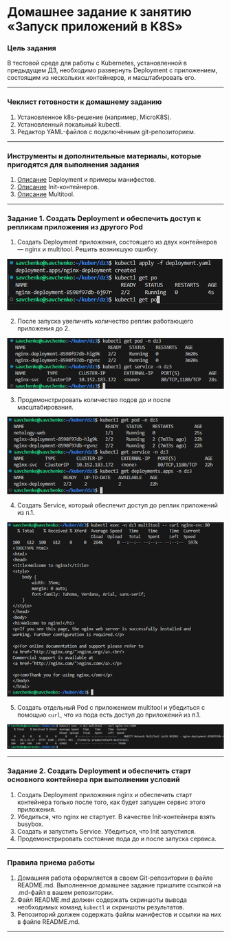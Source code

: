 # Домашнее задание к занятию «Запуск приложений в K8S»

### Цель задания

В тестовой среде для работы с Kubernetes, установленной в предыдущем ДЗ, необходимо развернуть Deployment с приложением, состоящим из нескольких контейнеров, и масштабировать его.

------

### Чеклист готовности к домашнему заданию

1. Установленное k8s-решение (например, MicroK8S).
2. Установленный локальный kubectl.
3. Редактор YAML-файлов с подключённым git-репозиторием.

------

### Инструменты и дополнительные материалы, которые пригодятся для выполнения задания

1. [Описание](https://kubernetes.io/docs/concepts/workloads/controllers/deployment/) Deployment и примеры манифестов.
2. [Описание](https://kubernetes.io/docs/concepts/workloads/pods/init-containers/) Init-контейнеров.
3. [Описание](https://github.com/wbitt/Network-MultiTool) Multitool.

------

### Задание 1. Создать Deployment и обеспечить доступ к репликам приложения из другого Pod

1. Создать Deployment приложения, состоящего из двух контейнеров — nginx и multitool. Решить возникшую ошибку.

![](https://github.com/teplodizain/-Terraform/blob/main/Kubernetes/jpg/3/dz3-1.1.png)

2. После запуска увеличить количество реплик работающего приложения до 2.

![](https://github.com/teplodizain/-Terraform/blob/main/Kubernetes/jpg/3/dz3-1.2.png)
   
3. Продемонстрировать количество подов до и после масштабирования.

![](https://github.com/teplodizain/-Terraform/blob/main/Kubernetes/jpg/3/dz3-1.3.png)

4. Создать Service, который обеспечит доступ до реплик приложений из п.1.

![](https://github.com/teplodizain/-Terraform/blob/main/Kubernetes/jpg/3/dz3-1.4.png)

5. Создать отдельный Pod с приложением multitool и убедиться с помощью `curl`, что из пода есть доступ до приложений из п.1.

![](https://github.com/teplodizain/-Terraform/blob/main/Kubernetes/jpg/3/dz3-1.5.png)

------

### Задание 2. Создать Deployment и обеспечить старт основного контейнера при выполнении условий

1. Создать Deployment приложения nginx и обеспечить старт контейнера только после того, как будет запущен сервис этого приложения.
2. Убедиться, что nginx не стартует. В качестве Init-контейнера взять busybox.
3. Создать и запустить Service. Убедиться, что Init запустился.
4. Продемонстрировать состояние пода до и после запуска сервиса.

------

### Правила приема работы

1. Домашняя работа оформляется в своем Git-репозитории в файле README.md. Выполненное домашнее задание пришлите ссылкой на .md-файл в вашем репозитории.
2. Файл README.md должен содержать скриншоты вывода необходимых команд `kubectl` и скриншоты результатов.
3. Репозиторий должен содержать файлы манифестов и ссылки на них в файле README.md.

------
